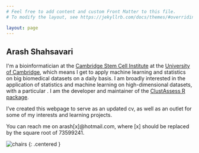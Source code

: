 ```yaml
---
# Feel free to add content and custom Front Matter to this file.
# To modify the layout, see https://jekyllrb.com/docs/themes/#overriding-theme-defaults

layout: page
---
```



## Arash Shahsavari
I'm a bioinformatician at the [Cambridge Stem Cell Institute](https://www.stemcells.cam.ac.uk/) at the [University of Cambridge](https://www.cam.ac.uk/), which means I get to apply machine learning and statistics on big biomedical datasets on a daily basis. I am broadly interested in the application of statistics and machine learning on high-dimensional datasets, with a particular . I am the developer and maintainer of the [ClustAssess R package](https://CRAN.R-project.org/package=ClustAssess).

I’ve created this webpage to serve as an updated cv, as well as an outlet for some of my interests and learning projects.

You can reach me on arash[x]@hotmail.com, where [x] should be replaced by the square root of 73599241.

![chairs](/images/about/chairs.jpg)
{: .centered }
